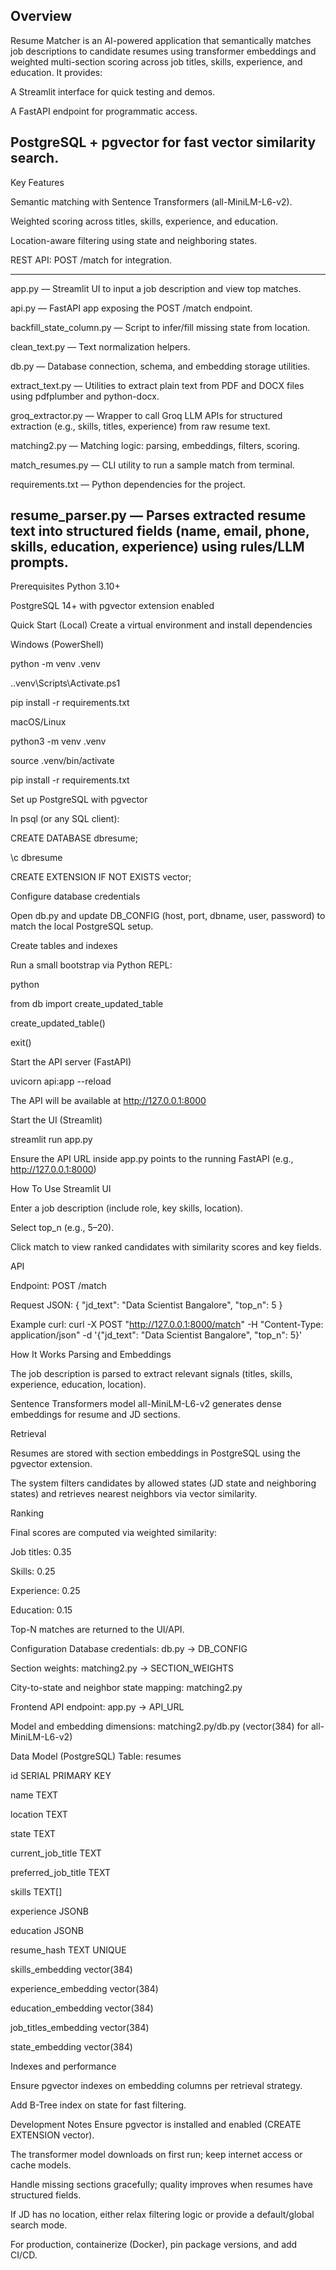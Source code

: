 Overview
----------------------------------
Resume Matcher is an AI-powered application that semantically matches job descriptions to candidate resumes using transformer embeddings and weighted multi-section scoring across job titles, skills, experience, and education. It provides:

A Streamlit interface for quick testing and demos.

A FastAPI endpoint for programmatic access.

PostgreSQL + pgvector for fast vector similarity search.
----------------------------------------
Key Features

Semantic matching with Sentence Transformers (all-MiniLM-L6-v2).

Weighted scoring across titles, skills, experience, and education.

Location-aware filtering using state and neighboring states.

REST API: POST /match for integration.

----------------------------------------
app.py — Streamlit UI to input a job description and view top matches.

api.py — FastAPI app exposing the POST /match endpoint.

backfill_state_column.py — Script to infer/fill missing state from location.

clean_text.py — Text normalization helpers.

db.py — Database connection, schema, and embedding storage utilities.

extract_text.py — Utilities to extract plain text from PDF and DOCX files using pdfplumber and python-docx.

groq_extractor.py — Wrapper to call Groq LLM APIs for structured extraction (e.g., skills, titles, experience) from raw resume text.

matching2.py — Matching logic: parsing, embeddings, filters, scoring.

match_resumes.py — CLI utility to run a sample match from terminal.

requirements.txt — Python dependencies for the project.

resume_parser.py — Parses extracted resume text into structured fields (name, email, phone, skills, education, experience) using rules/LLM prompts.
----------------------------------------
Prerequisites
Python 3.10+

PostgreSQL 14+ with pgvector extension enabled

Quick Start (Local)
Create a virtual environment and install dependencies

Windows (PowerShell)

python -m venv .venv

..venv\Scripts\Activate.ps1

pip install -r requirements.txt

macOS/Linux

python3 -m venv .venv

source .venv/bin/activate

pip install -r requirements.txt

Set up PostgreSQL with pgvector

In psql (or any SQL client):

CREATE DATABASE dbresume;

\c dbresume

CREATE EXTENSION IF NOT EXISTS vector;

Configure database credentials

Open db.py and update DB_CONFIG (host, port, dbname, user, password) to match the local PostgreSQL setup.

Create tables and indexes

Run a small bootstrap via Python REPL:

python

from db import create_updated_table

create_updated_table()

exit()


Start the API server (FastAPI)

uvicorn api:app --reload

The API will be available at http://127.0.0.1:8000

Start the UI (Streamlit)

streamlit run app.py

Ensure the API URL inside app.py points to the running FastAPI (e.g., http://127.0.0.1:8000)

How To Use
Streamlit UI

Enter a job description (include role, key skills, location).

Select top_n (e.g., 5–20).

Click match to view ranked candidates with similarity scores and key fields.

API

Endpoint: POST /match

Request JSON:
{
"jd_text": "Data Scientist Bangalore",
"top_n": 5
}

Example curl:
curl -X POST "http://127.0.0.1:8000/match"
-H "Content-Type: application/json"
-d '{"jd_text": "Data Scientist Bangalore", "top_n": 5}'

How It Works
Parsing and Embeddings

The job description is parsed to extract relevant signals (titles, skills, experience, education, location).

Sentence Transformers model all-MiniLM-L6-v2 generates dense embeddings for resume and JD sections.

Retrieval

Resumes are stored with section embeddings in PostgreSQL using the pgvector extension.

The system filters candidates by allowed states (JD state and neighboring states) and retrieves nearest neighbors via vector similarity.

Ranking

Final scores are computed via weighted similarity:

Job titles: 0.35

Skills: 0.25

Experience: 0.25

Education: 0.15

Top-N matches are returned to the UI/API.

Configuration
Database credentials: db.py → DB_CONFIG

Section weights: matching2.py → SECTION_WEIGHTS

City-to-state and neighbor state mapping: matching2.py

Frontend API endpoint: app.py → API_URL

Model and embedding dimensions: matching2.py/db.py (vector(384) for all-MiniLM-L6-v2)

Data Model (PostgreSQL)
Table: resumes

id SERIAL PRIMARY KEY

name TEXT

location TEXT

state TEXT

current_job_title TEXT

preferred_job_title TEXT

skills TEXT[]

experience JSONB

education JSONB

resume_hash TEXT UNIQUE

skills_embedding vector(384)

experience_embedding vector(384)

education_embedding vector(384)

job_titles_embedding vector(384)

state_embedding vector(384)

Indexes and performance

Ensure pgvector indexes on embedding columns per retrieval strategy.

Add B-Tree index on state for fast filtering.

Development Notes
Ensure pgvector is installed and enabled (CREATE EXTENSION vector).

The transformer model downloads on first run; keep internet access or cache models.

Handle missing sections gracefully; quality improves when resumes have structured fields.

If JD has no location, either relax filtering logic or provide a default/global search mode.

For production, containerize (Docker), pin package versions, and add CI/CD.
